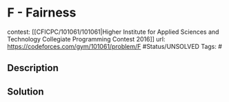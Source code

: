 # F - Fairness

contest: [[CFICPC/101061/101061|Higher Institute for Applied Sciences and Technology Collegiate Programming Contest 2016]]
url: https://codeforces.com/gym/101061/problem/F
#Status/UNSOLVED
Tags: #

## Description

## Solution

